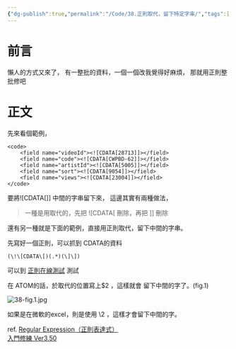 ```yaml
---
{"dg-publish":true,"permalink":"/Code/38.正則取代，留下特定字串/","tags":["💻"],"created":"","updated":""}
---
```


# 前言

懶人的方式又來了，
有一整批的資料，一個一個改我覺得好麻煩，
那就用正則整批修吧 

# 正文
先來看個範例，

```
<code>
	<field name="videoId"><![CDATA[28713]]></field>
	<field name="code"><![CDATA[CWPBD-62]]></field>
	<field name="artistId"><![CDATA[5005]]></field>
	<field name="sort"><![CDATA[9054]]></field>
	<field name="views"><![CDATA[23004]]></field>
</code>
```

要將![CDATA[]] 中間的字串留下來，
這邊其實有兩種做法，
> 一種是用取代的，先把 ![CDATA[  刪除，再把 ]] 刪除 

還有另一種就是下面的範例，直接用正則取代，留下中間的字串。

先寫好一個正則，可以抓到 CDATA的資料
```
(\!\[CDATA\[)(.*)(\]\])
```
可以到  [正則在線測試](https://coding.tools/tw/regex-tester) 測試


在 ATOM的話，於取代的位置寫上$2 ，這樣就會 留下中間的字了。(fig.1)

![38-fig.1.jpg](/img/user/Code/38-fig.1.jpg)

如果是在微軟的excel，則是使用 \2 ，這樣才會留下中間的字。

ref. 
[Regular Expression（正則表達式）  
入門修練 Ver3.50](chrome-extension://bocbaocobfecmglnmeaeppambideimao/pdf/viewer.html?file=http%3A%2F%2Fwww.tpqri.org.tw%3A8080%2FFileUpload%2FActivity%2FActivity51%2FRegularExpressionTutorialVer350.pdf)
